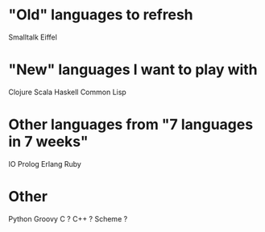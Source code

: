"Old" languages to refresh
==========================
Smalltalk
Eiffel

"New" languages I want to play with
===================================
Clojure
Scala
Haskell
Common Lisp

Other languages from "7 languages in 7 weeks"
============================================
IO
Prolog
Erlang
Ruby

Other
=====
Python
Groovy
C ?
C++ ?
Scheme ?

